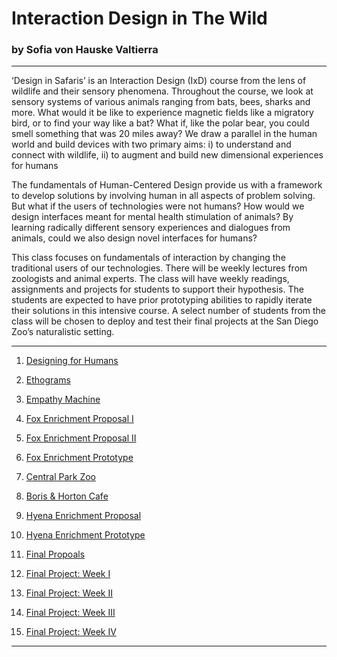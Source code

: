 # Interaction Design in The Wild 
### by Sofia von Hauske Valtierra

---

‘Design in Safaris’ is an Interaction Design (IxD) course from the lens of wildlife and their sensory phenomena. Throughout the course, we look at sensory systems of various animals ranging from bats, bees, sharks and more. What would it be like to experience magnetic fields like a migratory bird, or to find your way like a bat? What if, like the polar bear, you could smell something that was 20 miles away? We draw a parallel in the human world and build devices with two primary aims: i) to understand and connect with wildlife, ii) to augment and build new dimensional experiences for humans
 
The fundamentals of Human-Centered Design provide us with a framework to develop solutions by involving human in all aspects of problem solving. But what if the users of technologies were not humans? How would we design interfaces meant for mental health stimulation of animals? By learning radically different sensory experiences and dialogues from animals, could we also design novel interfaces for humans?
 
This class focuses on fundamentals of interaction by changing the traditional users of our technologies. There will be weekly lectures from zoologists and animal experts. The class will have weekly readings, assignments and projects for students to support their hypothesis. The students are expected to have prior prototyping abilities to rapidly iterate their solutions in this intensive course. A select number of students from the class will be chosen to deploy and test their final projects at the San Diego Zoo’s naturalistic setting. 

---
1. [Designing for Humans](https://svonhauske.github.io/Design-in-Safaris-19/2019-01-28-designing-for-humans)

1. [Ethograms](https://svonhauske.github.io/Design-in-Safaris-19/2019-02-03-ethograms)

1. [Empathy Machine](https://svonhauske.github.io/Design-in-Safaris-19/2019-02-10-empathy-machine)

1. [Fox Enrichment Proposal I](https://svonhauske.github.io/Design-in-Safaris-19/2019-02-18-fox-enrichment-proposal-i)

1. [Fox Enrichment Proposal II](https://svonhauske.github.io/Design-in-Safaris-19/2019-02-21-fox-enrichment-proposal-ii)

1. [Fox Enrichment Prototype](https://svonhauske.github.io/Design-in-Safaris-19/2019-02-26-fox-enrichment-prototype)

1. [Central Park Zoo](https://svonhauske.github.io/Design-in-Safaris-19/2019-03-04-zoo-visit)

1. [Boris & Horton Cafe](https://svonhauske.github.io/Design-in-Safaris-19/2019-03-04-pet-store-visit)

1. [Hyena Enrichment Proposal](https://svonhauske.github.io/Design-in-Safaris-19/2019-03-07-group-enrichment-proposal)

1. [Hyena Enrichment Prototype](https://svonhauske.github.io/Design-in-Safaris-19/2019-03-13-hyena-prototype)

1. [Final Propoals](https://svonhauske.github.io/Design-in-Safaris-19/2019-03-31-final-project-ideas)

1. [Final Project: Week I](https://svonhauske.github.io/Design-in-Safaris-19/2019-04-08-final-project-week-i)

1. [Final Project: Week II](https://svonhauske.github.io/Design-in-Safaris-19/2019-04-16-final-project-week-ii)

1. [Final Project: Week III](https://svonhauske.github.io/Design-in-Safaris-19/2019-04-22-final-project-week-iii)

1. [Final Project: Week IV](https://svonhauske.github.io/Design-in-Safaris-19/2019-04-28-final-project-week-iv)


--- 


